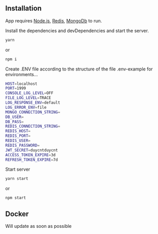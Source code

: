 ## Installation

App requires [Node.js](https://nodejs.org/), [Redis](https://www.npmjs.com/package/redis), [MongoDb](https://www.mongodb.com/try/download/community) to run.

Install the dependencies and devDependencies and start the server.

```sh
yarn
```

or

```sh
npm i
```

Create .ENV file according to the structure of the file .env-example for environments...

```sh
HOST=localhost
PORT=1999
CONSOLE_LOG_LEVEL=OFF
FILE_LOG_LEVEL=TRACE
LOG_RESPONSE_ENV=default
LOG_ERROR_ENV=file
MONGO_CONNECTION_STRING=
DB_USER=
DB_PASS=
REDIS_CONNECTION_STRING=
REDIS_HOST=
REDIS_PORT=
REDIS_USER=
REDIS_PASSWORD=
JWT_SECRET=duycntduycnt
ACCESS_TOKEN_EXPIRE=3d
REFRESH_TOKEN_EXPIRE=7d
```

Start server

```sh
yarn start
```

or

```sh
npm start
```

## Docker

Will update as soon as possible
